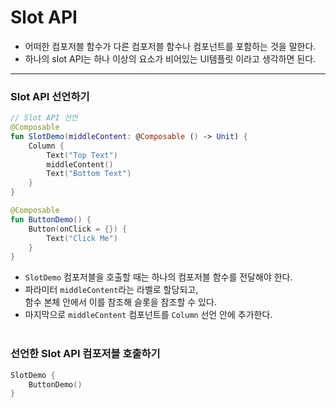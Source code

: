 # Slot API

- 어떠한 컴포저블 함수가 다른 컴포저블 함수나 컴포넌트를 포함하는 것을 말한다.
- 하나의 slot API는 하나 이상의 요소가 비어있는 UI템플릿 이라고 생각하면 된다.

---

### Slot API 선언하기

```Kotlin
// Slot API 선언
@Composable
fun SlotDemo(middleContent: @Composable () -> Unit) {
	Column {
		Text("Top Text")
        middleContent()
        Text("Bottom Text")
	}
}

@Composable
fun ButtonDemo() {
    Button(onClick = {}) {
        Text("Click Me")
    }
}
```

- `SlotDemo` 컴포저블을 호출할 때는 하나의 컴포저블 함수를 전달해야 한다.
- 파라미터 `middleContent`라는 라벨로 할당되고, <br>함수 본체 안에서 이를 참조해 슬롯을 참조할 수 있다.
- 마지막으로 `middleContent` 컴포넌트를 `Column` 선언 안에 추가한다.
  <br><br>

### 선언한 Slot API 컴포저블 호출하기

```Kotlin
SlotDemo {
    ButtonDemo()
}
```
